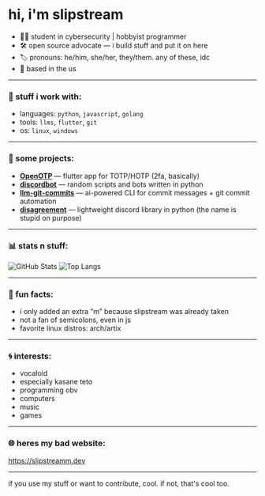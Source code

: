 # hi, i'm slipstream

- 👨‍💻 student in cybersecurity | hobbyist programmer  
- 🛠️ open source advocate — i build stuff and put it on here  
- 🏷️ pronouns: he/him, she/her, they/them. any of these, idc   
- 📍 based in the us

---

### 🧠 stuff i work with:
- languages: `python`, `javascript`, `golang`
- tools: `llms`, `flutter`, `git`
- os: `linux`, `windows`

---

### 🚧 some projects:
- [**OpenOTP**](https://github.com/Slipstreamm/OpenOTP) — flutter app for TOTP/HOTP (2fa, basically)  
- [**discordbot**](https://github.com/Slipstreamm/discordbot) — random scripts and bots written in python  
- [**llm-git-commits**](https://github.com/Slipstreamm/llm-git-commits) — ai-powered CLI for commit messages + git commit automation  
- [**disagreement**](https://github.com/Slipstreamm/disagreement) — lightweight discord library in python (the name is stupid on purpose)

---

### 📊 stats n stuff:

![GitHub Stats](https://github-readme-stats.vercel.app/api?username=Slipstreamm&show_icons=true&theme=radical&hide=prs)
![Top Langs](https://github-readme-stats.vercel.app/api/top-langs/?username=Slipstreamm&layout=compact&theme=radical)

---

### 🧩 fun facts:
- i only added an extra “m” because slipstream was already taken  
- not a fan of semicolons, even in js  
- favorite linux distros: arch/artix
  
---

### 🌀 interests:
- vocaloid
- especially kasane teto
- programming obv
- computers
- music
- games

---

### 🌐 heres my bad website:
https://slipstreamm.dev

---

if you use my stuff or want to contribute, cool. if not, that's cool too.
